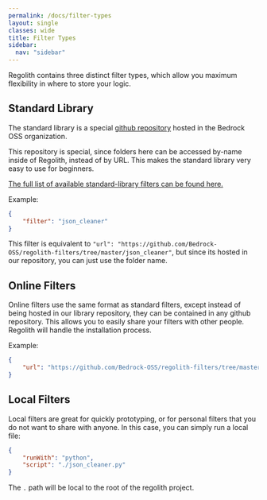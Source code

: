 ```yaml
---
permalink: /docs/filter-types
layout: single
classes: wide
title: Filter Types
sidebar:
  nav: "sidebar"
---
```


Regolith contains three distinct filter types, which allow you maximum flexibility in where to store your logic. 

## Standard Library

The standard library is a special [github repository](https://github.com/Bedrock-OSS/regolith-filters) hosted in the Bedrock OSS organization. 

This repository is special, since folders here can be accessed by-name inside of Regolith, instead of by URL. This makes the standard library very easy to use for beginners. 

[The full list of available standard-library filters can be found here.](/regolith/docs/standard-library)


Example:

```json
{
    "filter": "json_cleaner"
}
```

This filter is equivalent to `"url": "https://github.com/Bedrock-OSS/regolith-filters/tree/master/json_cleaner"`, but since its hosted in our repository, you can just use the folder name.

## Online Filters

Online filters use the same format as standard filters, except instead of being hosted in our library repository, they can be contained in any github repository. This allows you to easily share your filters with other people. Regolith will handle the installation process.

Example:

```json
{
    "url": "https://github.com/Bedrock-OSS/regolith-filters/tree/master/json_cleaner"
}
```

## Local Filters

Local filters are great for quickly prototyping, or for personal filters that you do not want to share with anyone. In this case, you can simply run a local file:


```json
{
    "runWith": "python",
    "script": "./json_cleaner.py"
}
```

The `.` path will be local to the root of the regolith project.